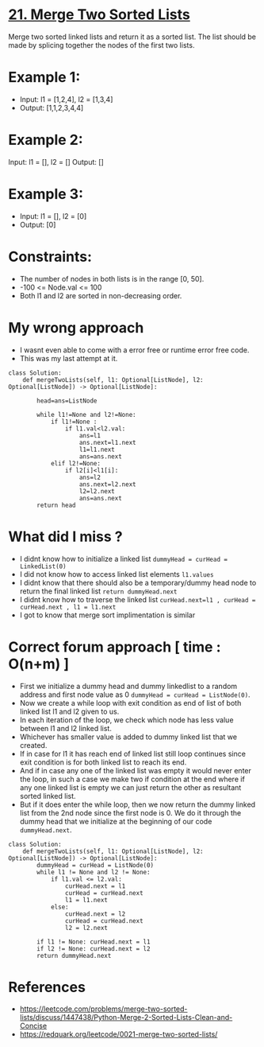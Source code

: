 # [21. Merge Two Sorted Lists](https://leetcode.com/problems/merge-two-sorted-lists/)
Merge two sorted linked lists and return it as a sorted list. The list should be made by splicing together the nodes of the first two lists.

# Example 1:
* Input: l1 = [1,2,4], l2 = [1,3,4]
* Output: [1,1,2,3,4,4]

# Example 2:
Input: l1 = [], l2 = []
Output: []

# Example 3:
* Input: l1 = [], l2 = [0]
* Output: [0]
 
# Constraints:
* The number of nodes in both lists is in the range [0, 50].
* -100 <= Node.val <= 100
* Both l1 and l2 are sorted in non-decreasing order.

# My wrong approach 
* I wasnt even able to come with a error free or runtime error free code.
* This was my last attempt at it.
                
```
class Solution:
    def mergeTwoLists(self, l1: Optional[ListNode], l2: Optional[ListNode]) -> Optional[ListNode]:
        
        head=ans=ListNode
        
        while l1!=None and l2!=None:
            if l1!=None :
                if l1.val<l2.val:
                    ans=l1
                    ans.next=l1.next
                    l1=l1.next
                    ans=ans.next
            elif l2!=None:
                if l2[i]<l1[i]:
                    ans=l2
                    ans.next=l2.next
                    l2=l2.next
                    ans=ans.next
        return head
```
# What did I miss ?
* I didnt know how to initialize a linked list `dummyHead = curHead = LinkedList(0)`
* I did not know how to access linked list elements ` l1.values `
* I didnt know that there should also be a temporary/dummy head node to return the final linked list ` return dummyHead.next `
* I didnt know how to traverse the linked list ` curHead.next=l1 , curHead = curHead.next , l1 = l1.next `
* I got to know that merge sort implimentation is similar

# Correct forum approach [ time : O(n+m) ]
* First we initialize a dummy head and dummy linkedlist to a random address and first node value as 0 `dummyHead = curHead = ListNode(0)`.
* Now we create a while loop with exit condition as end of list of both linked list l1 and l2 given to us.
* In each iteration of the loop, we check which node has less value between l1 and l2 linked list.
* Whichever has smaller value is added to dummy linked list that we created.
* If in case for l1 it has reach end of linked list still loop continues since exit condition is for both linked list to reach its end.
* And if in case any one of the linked list was empty it would never enter the loop, in such a case we make two if condition at the end where if any one linked list is empty we can just return the other as resultant sorted linked list.
* But if it does enter the while loop, then we now return the dummy linked list from the 2nd node since the first node is 0. We do it through the dummy head that we initialize at the beginning of our code `dummyHead.next`.
```
class Solution:
    def mergeTwoLists(self, l1: Optional[ListNode], l2: Optional[ListNode]) -> Optional[ListNode]:
        dummyHead = curHead = ListNode(0)
        while l1 != None and l2 != None:
            if l1.val <= l2.val:
                curHead.next = l1
                curHead = curHead.next
                l1 = l1.next
            else:
                curHead.next = l2
                curHead = curHead.next
                l2 = l2.next
                
        if l1 != None: curHead.next = l1
        if l2 != None: curHead.next = l2
        return dummyHead.next
``` 

# References 
* https://leetcode.com/problems/merge-two-sorted-lists/discuss/1447438/Python-Merge-2-Sorted-Lists-Clean-and-Concise
* https://redquark.org/leetcode/0021-merge-two-sorted-lists/
